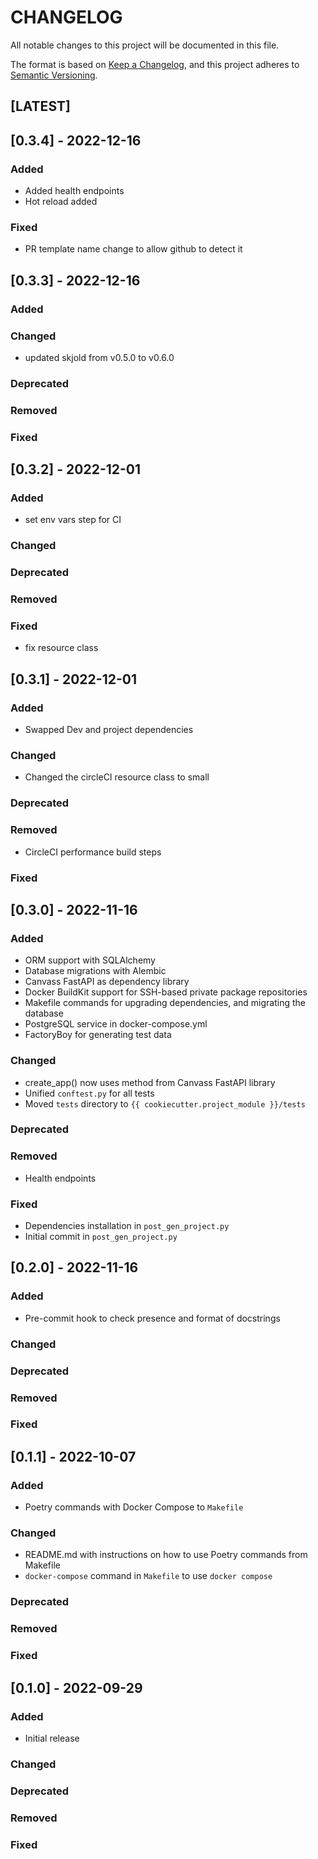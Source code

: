 # CHANGELOG
All notable changes to this project will be documented in this file.

The format is based on [Keep a Changelog](https://keepachangelog.com/en/1.0.0/),
and this project adheres to [Semantic Versioning](https://semver.org/spec/v2.0.0.html).

## [LATEST]

## [0.3.4] - 2022-12-16
### Added
- Added health endpoints
- Hot reload added
### Fixed
- PR template name change to allow github to detect it
## [0.3.3] - 2022-12-16
### Added
### Changed
- updated skjold from v0.5.0 to v0.6.0
### Deprecated
### Removed
### Fixed

## [0.3.2] - 2022-12-01
### Added
- set env vars step for CI
### Changed
### Deprecated
### Removed
### Fixed
- fix resource class

## [0.3.1] - 2022-12-01
### Added
- Swapped Dev and project dependencies
### Changed
- Changed the circleCI resource class to small
### Deprecated
### Removed
- CircleCI performance build steps
### Fixed


## [0.3.0] - 2022-11-16
### Added
- ORM support with SQLAlchemy
- Database migrations with Alembic
- Canvass FastAPI as dependency library
- Docker BuildKit support for SSH-based private package repositories
- Makefile commands for upgrading dependencies, and migrating the database
- PostgreSQL service in docker-compose.yml
- FactoryBoy for generating test data
### Changed
- create_app() now uses method from Canvass FastAPI library
- Unified `conftest.py` for all tests
- Moved `tests` directory to `{{ cookiecutter.project_module }}/tests`
### Deprecated
### Removed
- Health endpoints
### Fixed
- Dependencies installation in `post_gen_project.py`
- Initial commit in `post_gen_project.py`

## [0.2.0] - 2022-11-16
### Added
- Pre-commit hook to check presence and format of docstrings
### Changed
### Deprecated
### Removed
### Fixed

## [0.1.1] - 2022-10-07
### Added
- Poetry commands with Docker Compose to `Makefile`
### Changed
- README.md with instructions on how to use Poetry commands from Makefile
- `docker-compose` command in `Makefile` to use `docker compose`
### Deprecated
### Removed
### Fixed

## [0.1.0] - 2022-09-29
### Added
- Initial release
### Changed
### Deprecated
### Removed
### Fixed
